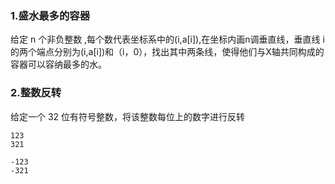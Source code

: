 ### 1.盛水最多的容器

给定 n 个非负整数 ,每个数代表坐标系中的(i,a[i]),在坐标内画n调垂直线，垂直线 i 的两个端点分别为(i,a[i])和（i，0），找出其中两条线，使得他们与X轴共同构成的容器可以容纳最多的水。





### 2.整数反转

给定一个 32 位有符号整数，将该整数每位上的数字进行反转

```
123
321

-123
-321
```

